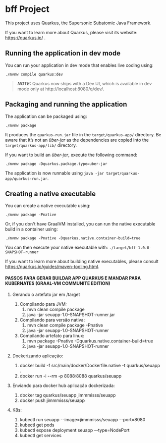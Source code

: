 # bff Project

This project uses Quarkus, the Supersonic Subatomic Java Framework.

If you want to learn more about Quarkus, please visit its website: https://quarkus.io/ .

## Running the application in dev mode

You can run your application in dev mode that enables live coding using:
```shell script
./mvnw compile quarkus:dev
```

> **_NOTE:_**  Quarkus now ships with a Dev UI, which is available in dev mode only at http://localhost:8080/q/dev/.

## Packaging and running the application

The application can be packaged using:
```shell script
./mvnw package
```
It produces the `quarkus-run.jar` file in the `target/quarkus-app/` directory.
Be aware that it’s not an _über-jar_ as the dependencies are copied into the `target/quarkus-app/lib/` directory.

If you want to build an _über-jar_, execute the following command:
```shell script
./mvnw package -Dquarkus.package.type=uber-jar
```

The application is now runnable using `java -jar target/quarkus-app/quarkus-run.jar`.

## Creating a native executable

You can create a native executable using: 
```shell script
./mvnw package -Pnative
```

Or, if you don't have GraalVM installed, you can run the native executable build in a container using: 
```shell script
./mvnw package -Pnative -Dquarkus.native.container-build=true
```

You can then execute your native executable with: `./target/bff-1.0.0-SNAPSHOT-runner`

If you want to learn more about building native executables, please consult https://quarkus.io/guides/maven-tooling.html.

#### PASSOS PARA GERAR BUILDAR APP QUARKUS E MANDAR PARA KUBERNATES (GRAAL-VM COMMUNITE EDITION)

1. Gerando o artefato jar em /target
    1. Compilando para JVM:
        1. mvn clean compile package
        2. java -jar seuapp-1.0-SNAPSHOT-runner.jar
    2. Compilando para versão nativa:
        1. mvn clean compile package -Pnative
        2. java -jar seuapp-1.0-SNAPSHOT-runner
    3. Compilando artefato para linux:
        1. mvn package -Pnative -Dquarkus.native.container-build=true
        2. java -jar seuapp-1.0-SNAPSHOT-runner

2. Dockerizando aplicação:
    1. docker build -f src/main/docker/Dockerfile.native -t quarkus/seuapp .
    2. docker run -i --rm -p 8088:8088 quarkus/seuapp

3. Enviando para docker hub aplicação dockerizada:
    1. docker tag quarkus/seuapp jimmmisss/seuapp
    2. docker push jimmmisss/seuapp

4. K8s:
    1. kubectl run seuapp --image=jimmmisss/seuapp --port=8080
    2. kubectl get pods
    3. kubectl expose deployment seuapp --type=NodePort
    4. kubectl get services
